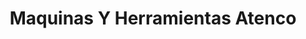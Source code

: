 ---
title: "Maquinas Y Herramientas Atenco"
url: /san-mateo-atenco/maquinas-y-herramientas-atenco/
shop: comercio
---